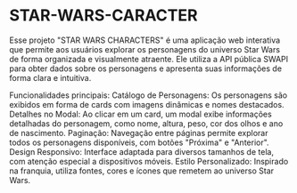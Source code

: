 # STAR-WARS-CARACTER

Esse projeto "STAR WARS CHARACTERS" é uma aplicação web interativa que permite aos usuários explorar os personagens do universo Star Wars de forma organizada e visualmente atraente. Ele utiliza a API pública SWAPI para obter dados sobre os personagens e apresenta suas informações de forma clara e intuitiva.

Funcionalidades principais:
Catálogo de Personagens: Os personagens são exibidos em forma de cards com imagens dinâmicas e nomes destacados.
Detalhes no Modal: Ao clicar em um card, um modal exibe informações detalhadas do personagem, como nome, altura, peso, cor dos olhos e ano de nascimento.
Paginação: Navegação entre páginas permite explorar todos os personagens disponíveis, com botões "Próxima" e "Anterior".
Design Responsivo: Interface adaptada para diversos tamanhos de tela, com atenção especial a dispositivos móveis.
Estilo Personalizado: Inspirado na franquia, utiliza fontes, cores e ícones que remetem ao universo Star Wars.
